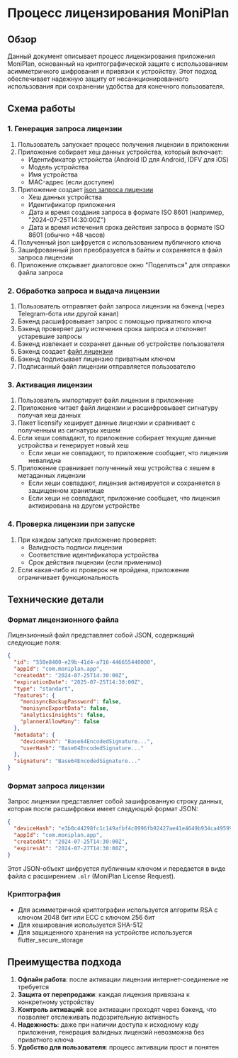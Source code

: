 # Процесс лицензирования MoniPlan

## Обзор

Данный документ описывает процесс лицензирования приложения MoniPlan, основанный на криптографической защите с использованием асимметричного шифрования и привязки к устройству. Этот подход обеспечивает надежную защиту от несанкционированного использования при сохранении удобства для конечного пользователя.

## Схема работы

### 1. Генерация запроса лицензии

1. Пользователь запускает процесс получения лицензии в приложении
2. Приложение собирает хеш данных устройства, который включает:
   - Идентификатор устройства (Android ID для Android, IDFV для iOS)
   - Модель устройства
   - Имя устройства
   - MAC-адрес (если доступен)
3. Приложение создает [json запроса лицензии](#формат-запроса-лицензии)
   - Хеш данных устройства
   - Идентификатор приложения
   - Дата и время создания запроса в формате ISO 8601 (например, "2024-07-25T14:30:00Z")
   - Дата и время истечения срока действия запроса в формате ISO 8601 (обычно +48 часов)
5. Полученный json шифруется с использованием публичного ключа 
6. Зашифрованный json преобразуется в байты и сохраняется в файл запроса лицензии
7. Приложение открывает диалоговое окно "Поделиться" для отправки файла запроса

### 2. Обработка запроса и выдача лицензии

1. Пользователь отправляет файл запроса лицензии на бэкенд (через Telegram-бота или другой канал)
2. Бэкенд расшифровывает запрос с помощью приватного ключа
3. Бэкенд проверяет дату истечения срока запроса и отклоняет устаревшие запросы
4. Бэкенд извлекает и сохраняет данные об устройстве пользователя
5. Бэкенд создает [файл лицензии](#формат-лицензионного-файла)
6. Бэкенд подписывает лицензию приватным ключом
7. Подписанный файл лицензии отправляется пользователю

### 3. Активация лицензии

1. Пользователь импортирует файл лицензии в приложение
2. Приложение читает файл лицензии и расшифровывает сигнатуру получая хеш данных
3. Пакет licensify хеширует данные лицензии и сравнивает с полученным из сигнатуры хешем
4. Если хеши совпадают, то приложение собирает текущие данные устройства и генерирует новый хеш
   - Если хеши не совпадают, то приложение сообщает, что лицензия невалидна
5. Приложение сравнивает полученный хеш устройства с хешем в метаданных лицензии
   - Если хеши совпадают, лицензия активируется и сохраняется в защищенном хранилище
   - Если хеши не совпадают, приложение сообщает, что лицензия активирована на другом устройстве

### 4. Проверка лицензии при запуске

1. При каждом запуске приложение проверяет:
   - Валидность подписи лицензии
   - Соответствие идентификатора устройства
   - Срок действия лицензии (если применимо)
2. Если какая-либо из проверок не пройдена, приложение ограничивает функциональность

## Технические детали

### Формат лицензионного файла

Лицензионный файл представляет собой JSON, содержащий следующие поля:
```json
{
  "id": "550e8400-e29b-41d4-a716-446655440000",
  "appId": "com.moniplan.app",
  "createdAt": "2024-07-25T14:30:00Z",
  "expirationDate": "2025-07-25T14:30:00Z",
  "type": "standart",
  "features": {
    "monisyncBackupPassword": false,
    "monisyncExportData": false,
    "analyticsInsights": false,
    "plannerAllowMany": false
  },
  "metadata": {
    "deviceHash": "Base64EncodedSignature...",
    "userHash": "Base64EncodedSignature..."
  },
  "signature": "Base64EncodedSignature..."
}
```

### Формат запроса лицензии

Запрос лицензии представляет собой зашифрованную строку данных, которая после расшифровки имеет следующий формат JSON:
```json
{
  "deviceHash": "e3b0c44298fc1c149afbf4c8996fb92427ae41e4649b934ca495991b7852b855",
  "appId": "com.moniplan.app",
  "createdAt": "2024-07-25T14:30:00Z",
  "expiresAt": "2024-07-27T14:30:00Z",
}
```

Этот JSON-объект шифруется публичным ключом и передается в виде файла с расширением `.mlr` (MoniPlan License Request).

### Криптография

- Для асимметричной криптографии используется алгоритм RSA с ключом 2048 бит или ECC с ключом 256 бит
- Для хеширования используется SHA-512
- Для защищенного хранения на устройстве используется flutter_secure_storage

## Преимущества подхода

1. **Офлайн работа**: после активации лицензии интернет-соединение не требуется
2. **Защита от перепродажи**: каждая лицензия привязана к конкретному устройству
3. **Контроль активаций**: все активации проходят через бэкенд, что позволяет отслеживать подозрительную активность
4. **Надежность**: даже при наличии доступа к исходному коду приложения, генерация валидных лицензий невозможна без приватного ключа
5. **Удобство для пользователя**: процесс активации прост и понятен